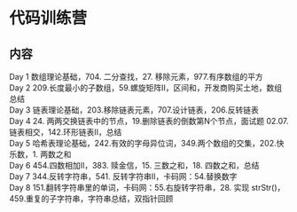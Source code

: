 # 代码训练营 

## 内容
Day 1 数组理论基础，704. 二分查找，27. 移除元素，977.有序数组的平方  
Day 2 209.长度最小的子数组，59.螺旋矩阵II，区间和，开发商购买土地，数组总结  
Day 3 链表理论基础，203.移除链表元素，707.设计链表，206.反转链表  
Day 4 24. 两两交换链表中的节点，19.删除链表的倒数第N个节点，面试题 02.07. 链表相交，142.环形链表II，总结  
Day 5 哈希表理论基础，242.有效的字母异位词，349.两个数组的交集，202.快乐数，1. 两数之和   
Day 6 454.四数相加II，383. 赎金信，15. 三数之和，18. 四数之和，总结    
Day 7 344.反转字符串，541. 反转字符串II，卡码网：54.替换数字  
Day 8 151.翻转字符串里的单词，卡码网：55.右旋转字符串，28. 实现 strStr()，459.重复的子字符串，字符串总结，双指针回顾  
